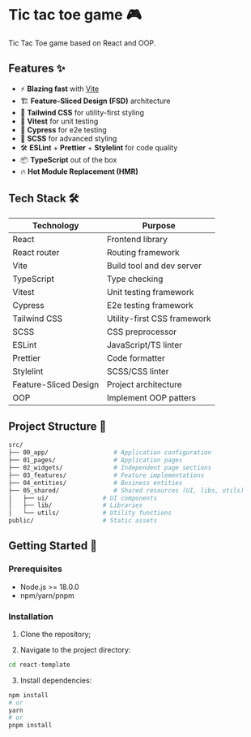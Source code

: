 # Tic tac toe game 🎮

Tic Tac Toe game based on React and OOP.

## Features ✨

- ⚡ **Blazing fast** with [Vite](https://vitejs.dev/)
- 🏗️ **Feature-Sliced Design (FSD)** architecture
- 🎨 **Tailwind CSS** for utility-first styling
- 🧪 **Vitest** for unit testing
- 🔎 **Cypress** for e2e testing
- 💅 **SCSS** for advanced styling
- 🛠️ **ESLint** + **Prettier** + **Stylelint** for code quality
- 📦 **TypeScript** out of the box
- 🔥 **Hot Module Replacement (HMR)**

## Tech Stack 🛠️

| Technology            | Purpose                     |
| --------------------- | --------------------------- |
| React                 | Frontend library            |
| React router          | Routing framework           |
| Vite                  | Build tool and dev server   |
| TypeScript            | Type checking               |
| Vitest                | Unit testing framework      |
| Cypress               | E2e testing framework       |
| Tailwind CSS          | Utility-first CSS framework |
| SCSS                  | CSS preprocessor            |
| ESLint                | JavaScript/TS linter        |
| Prettier              | Code formatter              |
| Stylelint             | SCSS/CSS linter             |
| Feature-Sliced Design | Project architecture        |
| OOP                   | Implement OOP patters       |

## Project Structure 📂

```bash
src/
├── 00_app/                  # Application configuration
├── 01_pages/                # Application pages
├── 02_widgets/              # Independent page sections
├── 03_features/             # Feature implementations
├── 04_entities/             # Business entities
├── 05_shared/               # Shared resources (UI, libs, utils)
│   ├── ui/               # UI components
│   ├── lib/              # Libraries
│   └── utils/            # Utility functions
public/                   # Static assets
```

## Getting Started 🏁

### Prerequisites

- Node.js >= 18.0.0
- npm/yarn/pnpm

### Installation

1. Clone the repository;

2. Navigate to the project directory:

```bash
cd react-template
```

3. Install dependencies:

```bash
npm install
# or
yarn
# or
pnpm install
```

